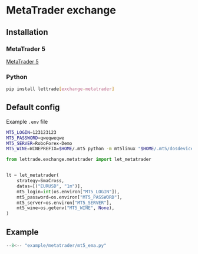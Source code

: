 # MetaTrader exchange

## Installation

### MetaTrader 5

[MetaTrader 5](../../install/metatrader.md)

### Python

```bash
pip install lettrade[exchange-metatrader]
```

## Default config

Example `.env` file

```bash
MT5_LOGIN=123123123
MT5_PASSWORD=qweqweqwe
MT5_SERVER=RoboForex-Demo
MT5_WINE=WINEPREFIX=$HOME/.mt5 python -m mt5linux "$HOME/.mt5/dosdevices/c:/users/$USER/AppData/Local/Programs/Python/Python310-32/python.exe"
```

```python
from lettrade.exchange.metatrader import let_metatrader


lt = let_metatrader(
    strategy=SmaCross,
    datas=[("EURUSD", "1m")],
    mt5_login=int(os.environ["MT5_LOGIN"]),
    mt5_password=os.environ["MT5_PASSWORD"],
    mt5_server=os.environ["MT5_SERVER"],
    mt5_wine=os.getenv("MT5_WINE", None),
)
```

## Example

```python
--8<-- "example/metatrader/mt5_ema.py"
```

